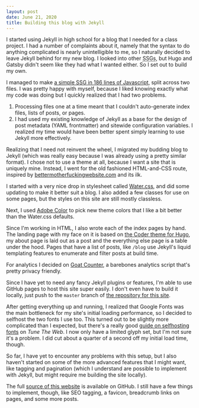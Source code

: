 ```yaml
---
layout: post
date: June 21, 2020
title: Building this blog with Jekyll
---
```


I started using Jekyll in high school for a blog that I needed for a class
project. I had a number of complaints about it, namely that the syntax to do
anything complicated is nearly unintelligible to me, so I naturally decided to
leave Jekyll behind for my new blog. I looked into other <abbr title="Static
Site Generators">SSGs</abbr>, but Hugo and Gatsby didn't seem like they had what
I wanted either. So I set out to build my own.

I managed to make [a simple SSG in 186 lines of
Javascript](https://gist.github.com/ebanisadr/891f686ffbc09947bbcbfc0270c7225b),
split across two files. I was pretty happy with myself, because I liked knowing
exactly what my code was doing but I quickly realized that I had two problems.

1. Processing files one at a time meant that I couldn't auto-generate index
   files, lists of posts, or pages.
2. I had used my existing knowledge of Jekyll as a base for the design of post
   metadata (YAML frontmatter) and sitewide configuration variables. I realized
   my time would have been better spent simply learning to use Jekyll more
   effectively.

Realizing that I need not reinvent the wheel, I migrated my budding blog to
Jekyll (which was really easy because I was already using a pretty similar
format). I chose not to use a theme at all, because I want a site that is
uniquely mine. Instead, I went for the old fashioned HTML-and-CSS route,
inspired by
[bettermotherfuckingwebsite.com](http://bettermotherfuckingwebsite.com) and its
ilk.

I started with a very nice drop in stylesheet called
[Water.css](https://watercss.netlify.app), and did some updating to make it
better suit a blog. I also added a few classes for use on some pages, but the
styles on this site are still mostly classless.

Next, I used [Adobe Color](https://color.adobe.com) to pick new theme colors
that I like a bit better than the Water.css defaults.

Since I'm working in HTML, I also wrote each of the index pages by hand. The
landing page with my face on it is based on [the Coder theme for
Hugo](https://github.com/luizdepra/hugo-coder/), my about page is laid out as a
post and the everything else page is a table under the hood. Pages that have a
list of posts, like `/blog` use Jekyll's liquid templating features to enumerate
and filter posts at build time.

For analytics I decided on [Goat Counter](https://www.goatcounter.com), a
barebones analytics script that's pretty privacy friendly.

Since I have yet to need any fancy Jekyll plugins or features, I'm able to use
GitHub pages to host this site super easily. I don't even have to build it
locally, just push to the `master` branch of [the repository for this
site](https://github.com/ebanisadr/ebanisadr.github.io).

After getting everything up and running, I realized that Google Fonts was the
main bottleneck for my site's initial loading performance, so I decided to
selfhost the two fonts I use too. This turned out to be slightly more
complicated than I expected, but there's a really good [guide on selfhosting
fonts](https://www.tunetheweb.com/blog/should-you-self-host-google-fonts/) on
_Tune The Web_. I now only have a limited glyph set, but I'm not sure it's a
problem. I did cut about a quarter of a second off my initial load time, though.

So far, I have yet to encounter any problems with this setup, but I also haven't
started on some of the more advanced features that I might want, like tagging
and pagination (which I understand are possible to implement with Jekyll, but
might require me building the site locally).

The full [source of this
website](https://github.com/ebanisadr/ebanisadr.github.io) is available on
GitHub. I still have a few things to implement, though, like SEO tagging, a
favicon, breadcrumb links on pages, and some more posts.

